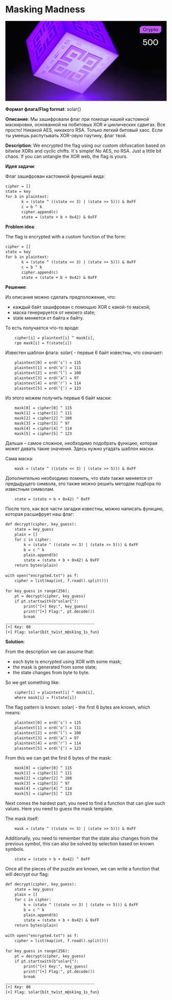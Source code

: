 # Masking Madness

![alt text](Crypto.jpg)

**Формат флага/Flag format**: solar{}

**Описание**: Мы зашифровали флаг при помощи нашей кастомной маскировки, основанной на побитовых XOR и циклических сдвигах. Все просто! Никакой AES, никакого RSA. Только легкий битовый хаос. Если ты умеешь распутывать XOR-овую паутину, флаг твой.

**Description**: We encrypted the flag using our custom obfuscation based on bitwise XORs and cyclic chifts. It`s simple! No AES, no RSA. Just a little bit chaos. If you can untangle the XOR web, the flag is yours.

**Идея задачи**:

Флаг зашифрован кастомной функцией вида:

```
cipher = []
state = key
for b in plaintext:
       k = (state ^ ((state << 3) | (state >> 5))) & 0xFF
       c = b ^ k
       cipher.append(c)
       state = (state + b + 0x42) & 0xFF
```

**Problem idea**:

The flag is encrypted with a custom function of the form:

```
cipher = []
state = key
for b in plaintext:
       k = (state ^ ((state << 3) | (state >> 5))) & 0xFF
       c = b ^ k
       cipher.append(c)
       state = (state + b + 0x42) & 0xFF
```

**Решение**:

Из описания можно сделать предположение, что:

- каждый байт зашифрован с помощью XOR с какой-то маской;
- маска генерируется от некоего state;
- state меняется от байта к байту.

То есть получается что-то вроде:

```
    cipher[i] = plaintext[i] ^ mask[i],
    где mask[i] = f(state[i])
```

Известен шаблон флага: solar{ - первые 6 байт известны, что означает:

```
    plaintext[0] = ord(‘s’) = 115
    plaintext[1] = ord(‘o’) = 111
    plaintext[2] = ord(‘l’) = 108
    plaintext[3] = ord(‘a’) = 97
    plaintext[4] = ord(‘r’) = 114
    plaintext[5] = ord(‘{‘) = 123
```

Из этого можем получить первые 6 байт маски:

```
    mask[0] = cipher[0] ^ 115
    mask[1] = cipher[1] ^ 111
    mask[2] = cipher[2] ^ 108
    mask[3] = cipher[3] ^ 97
    mask[4] = cipher[4] ^ 114
    mask[5] = cipher[5] ^ 123
```

Дальше – самое сложное, необходимо подобрать функцию, которая может давать такие значения. Здесь нужно угадать шаблон маски.

Сама маска:

```
    mask = (state ^ ((state << 3) | (state >> 5))) & 0xFF
```

Дополнительно необходимо помнить, что state также меняется от предыдущего символа, это также можно решить методом подбора по известным символам.

```
    state = (state + b + 0x42) ^ 0xFF
```

После того, как все части загадки известны, можно написать функцию, которая расшифрует наш флаг:
```
def decrypt(cipher, key_guess):
    state = key_guess
    plain = []
    for c in cipher:
        k = (state ^ ((state << 3) | (state >> 5))) & 0xFF
        b = c ^ k
        plain.append(b)
        state = (state + b + 0x42) & 0xFF
    return bytes(plain)

with open("encrypted.txt") as f:
    cipher = list(map(int, f.read().split()))

for key_guess in range(256):
    pt = decrypt(cipher, key_guess)
    if pt.startswith(b"solar{"):
        print("[+] Key:", key_guess)
        print("[+] Flag:", pt.decode())
        break
_______________________________________
[+] Key: 80
[+] Flag: solar{b1t_tw1st_m@sk1ng_1s_fun}
```

**Solution**:

From the description we can assume that:

- each byte is encrypted using XOR with some mask;
- the mask is generated from some state;
- the state changes from byte to byte.

So we get something like:

```
    cipher[i] = plaintext[i] ^ mask[i],
    where mask[i] = f(state[i])
```

The flag pattern is known: solar{ - the first 6 bytes are known, which means:

```
    plaintext[0] = ord(‘s’) = 115
    plaintext[1] = ord(‘o’) = 111
    plaintext[2] = ord(‘l’) = 108
    plaintext[3] = ord(‘a’) = 97
    plaintext[4] = ord(‘r’) = 114
    plaintext[5] = ord(‘{‘) = 123
```

From this we can get the first 6 bytes of the mask:

```
    mask[0] = cipher[0] ^ 115
    mask[1] = cipher[1] ^ 111
    mask[2] = cipher[2] ^ 108
    mask[3] = cipher[3] ^ 97
    mask[4] = cipher[4] ^ 114
    mask[5] = cipher[5] ^ 123
```

Next comes the hardest part, you need to find a function that can give such values. Here you need to guess the mask template.

The mask itself:

```
    mask = (state ^ ((state << 3) | (state >> 5))) & 0xFF
```

Additionally, you need to remember that the state also changes from the previous symbol, this can also be solved by selection based on known symbols.

```
    state = (state + b + 0x42) ^ 0xFF
```

Once all the pieces of the puzzle are known, we can write a function that will decrypt our flag:
```
def decrypt(cipher, key_guess):
    state = key_guess
    plain = []
    for c in cipher:
        k = (state ^ ((state << 3) | (state >> 5))) & 0xFF
        b = c ^ k
        plain.append(b)
        state = (state + b + 0x42) & 0xFF
    return bytes(plain)

with open("encrypted.txt") as f:
    cipher = list(map(int, f.read().split()))

for key_guess in range(256):
    pt = decrypt(cipher, key_guess)
    if pt.startswith(b"solar{"):
        print("[+] Key:", key_guess)
        print("[+] Flag:", pt.decode())
        break
_______________________________________
[+] Key: 80
[+] Flag: solar{b1t_tw1st_m@sk1ng_1s_fun}
```